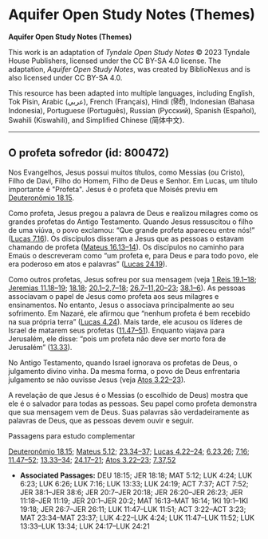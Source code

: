 # Aquifer Open Study Notes (Themes)

**Aquifer Open Study Notes (Themes)**

This work is an adaptation of *Tyndale Open Study Notes* © 2023 Tyndale House Publishers, licensed under the CC BY\-SA 4\.0 license. The adaptation, *Aquifer Open Study Notes*, was created by BiblioNexus and is also licensed under CC BY\-SA 4\.0\.

This resource has been adapted into multiple languages, including English, Tok Pisin, Arabic (عربي), French (Français), Hindi (हिंदी), Indonesian (Bahasa Indonesia), Portuguese (Português), Russian (Русский), Spanish (Español), Swahili (Kiswahili), and Simplified Chinese (简体中文).



--------------------------------

## O profeta sofredor (id: 800472)

Nos Evangelhos, Jesus possui muitos títulos, como Messias (ou Cristo), Filho de Davi, Filho do Homem, Filho de Deus e Senhor. Em Lucas, um título importante é "Profeta". Jesus é o profeta que Moisés previu em [Deuteronômio 18\.15](https://ref.ly/Deut18:15).

Como profeta, Jesus pregou a palavra de Deus e realizou milagres como os grandes profetas do Antigo Testamento. Quando Jesus ressuscitou o filho de uma viúva, o povo exclamou: “Que grande profeta apareceu entre nós!” ([Lucas 7\.16](https://ref.ly/Luke7:16)). Os discípulos disseram a Jesus que as pessoas o estavam chamando de profeta ([Mateus 16\.13–14](https://ref.ly/Matt16:13-Matt16:14)). Os discípulos no caminho para Emaús o descreveram como “um profeta e, para Deus e para todo povo, ele era poderoso em atos e palavras” ([Lucas 24\.19](https://ref.ly/Luke24:19)).

Como outros profetas, Jesus sofreu por sua mensagem (veja [1 Reis 19\.1–18](https://ref.ly/1Kgs19:1-1Kgs19:18); [Jeremias 11\.18–19](https://ref.ly/Jer11:18-Jer11:19); [18\.18](https://ref.ly/Jer18:18); [20\.1–2](https://ref.ly/Jer20:1-Jer20:2),[7–18](https://ref.ly/Jer20:7-Jer20:18); [26\.7–11](https://ref.ly/Jer26:7-Jer26:11),[20–23](https://ref.ly/Jer26:20-Jer26:23); [38\.1–6](https://ref.ly/Jer38:1-Jer38:6)). As pessoas associavam o papel de Jesus como profeta aos seus milagres e ensinamentos. No entanto, Jesus o associava principalmente ao seu sofrimento. Em Nazaré, ele afirmou que “nenhum profeta é bem recebido na sua própria terra” ([Lucas 4\.24](https://ref.ly/Luke4:24)). Mais tarde, ele acusou os líderes de Israel de matarem seus profetas ([11\.47–51](https://ref.ly/Luke11:47-Luke11:51)). Enquanto viajava para Jerusalém, ele disse: “pois um profeta não deve ser morto fora de Jerusalém” ([13\.33](https://ref.ly/Luke13:33)).

No Antigo Testamento, quando Israel ignorava os profetas de Deus, o julgamento divino vinha. Da mesma forma, o povo de Deus enfrentaria julgamento se não ouvisse Jesus (veja [Atos 3\.22–23](https://ref.ly/Acts3:22-Acts3:23)).

A revelação de que Jesus é o Messias (o escolhido de Deus) mostra que ele é o salvador para todas as pessoas. Seu papel como profeta demonstra que sua mensagem vem de Deus. Suas palavras são verdadeiramente as palavras de Deus, que as pessoas devem ouvir e seguir.

Passagens para estudo complementar

[Deuteronômio 18\.15](https://ref.ly/Deut18:15); [Mateus 5\.12](https://ref.ly/Matt5:12); [23\.34–37](https://ref.ly/Matt23:34-Matt23:37); [Lucas 4\.22–24](https://ref.ly/Luke4:22-Luke4:24); [6\.23](https://ref.ly/Luke6:23),[26](https://ref.ly/Luke6:26); [7\.16](https://ref.ly/Luke7:16); [11\.47–52](https://ref.ly/Luke11:47-Luke11:52); [13\.33–34](https://ref.ly/Luke13:33-Luke13:34); [24\.17–21](https://ref.ly/Luke24:17-Luke24:21); [Atos 3\.22–23](https://ref.ly/Acts3:22-Acts3:23); [7\.37](https://ref.ly/Acts7:37),[52](https://ref.ly/Acts7:52)

* **Associated Passages:** DEU 18:15; JER 18:18; MAT 5:12; LUK 4:24; LUK 6:23; LUK 6:26; LUK 7:16; LUK 13:33; LUK 24:19; ACT 7:37; ACT 7:52; JER 38:1–JER 38:6; JER 20:7–JER 20:18; JER 26:20–JER 26:23; JER 11:18–JER 11:19; JER 20:1–JER 20:2; MAT 16:13–MAT 16:14; 1KI 19:1–1KI 19:18; JER 26:7–JER 26:11; LUK 11:47–LUK 11:51; ACT 3:22–ACT 3:23; MAT 23:34–MAT 23:37; LUK 4:22–LUK 4:24; LUK 11:47–LUK 11:52; LUK 13:33–LUK 13:34; LUK 24:17–LUK 24:21

